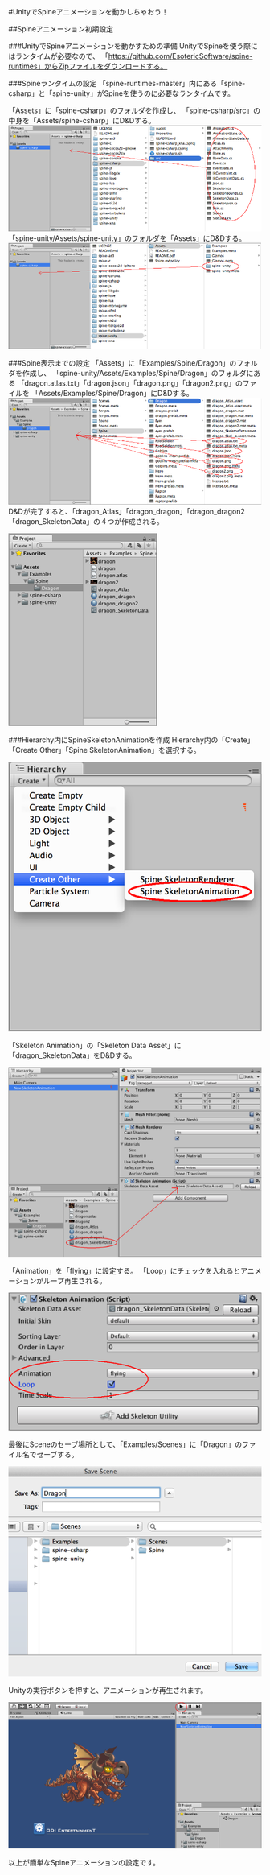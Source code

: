 #UnityでSpineアニメーションを動かしちゃおう！



##Spineアニメーション初期設定

###UnityでSpineアニメーションを動かすための準備
UnityでSpineを使う際にはランタイムが必要なので、
「https://github.com/EsotericSoftware/spine-runtimes」からZipファイルをダウンロードする。

###Spineランタイムの設定
「spine-runtimes-master」内にある「spine-csharp」と「spine-unity」がSpineを使うのに必要なランタイムです。

「Assets」に「spine-csharp」のフォルダを作成し、
「spine-csharp/src」の中身を「Assets/spine-csharp」にD&Dする。
![spine-csharp](spine-csharp.png)
「spine-unity/Assets/spine-unity」のフォルダを「Assets」にD&Dする。
![spine-unity](spine-unity.png)

###Spine表示までの設定
「Assets」に「Examples/Spine/Dragon」のフォルダを作成し、
「spine-unity/Assets/Examples/Spine/Dragon」のフォルダにある
「dragon.atlas.txt」「dragon.json」「dragon.png」「dragon2.png」のファイルを
「Assets/Examples/Spine/Dragon」にD&Dする。
![spine-dragon](spine-dragon.png)
D&Dが完了すると、「dragon_Atlas」「dragon_dragon」「dragon_dragon2「dragon_SkeletonData」の４つが作成される。

![dragon](dragon.png)

###Hierarchy内にSpineSkeletonAnimationを作成
Hierarchy内の「Create」「Create Other」「Spine SkeletonAnimation」を選択する。

![SpineSkeletonAnimation](SpineSkeletonAnimation.png)

「Skeleton Animation」の「Skeleton Data Asset」に「dragon_SkeletonData」をD&Dする。

![SkeletonData](SkeletonData.png)

「Animation」を「flying」に設定する。
「Loop」にチェックを入れるとアニメーションがループ再生される。

![Animation](Animation.png)

最後にSceneのセーブ場所として、「Examples/Scenes」に「Dragon」のファイル名でセーブする。

![SaveScenes](SaveScenes.png)

Unityの実行ボタンを押すと、アニメーションが再生されます。

![Run](Run.png)

以上が簡単なSpineアニメーションの設定です。


